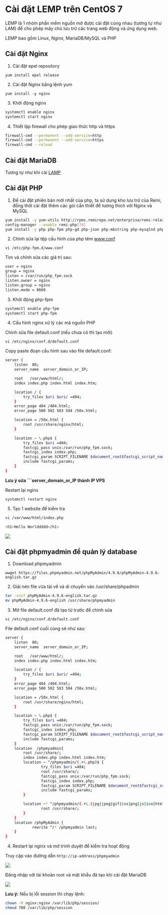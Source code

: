 # Cài đặt LEMP trên CentOS 7

LEMP là 1 nhóm phần mềm nguồn mở được cài đặt cùng nhau (tương tự như LAM) để cho phép máy chủ lưu trữ các trang web động và ứng dụng web. 

LEMP bao gồm Linux, Nginx, MariaDB/MySQL và PHP

## Cài đặt Nginx

1. Cài đặt epel repository

```yum install epel release```

2. Cài đặt Nginx bằng lệnh yum

```yum install -y nginx```

3. Khởi động nginx

```sh
systemctl enable nginx
systemctl start nginx
```

4. Thiết lập firewall cho phép giao thức http và https

```sh
firewall-cmd --permanent --add-service=http
firewall-cmd --permanent --add-service=https
firewall-cmd --reload
```

## Cài đặt MariaDB

Tương tự như khi cài [LAMP](https://github.com/shaidoka/thuctap-NhanHoa/blob/main/Linux_basic/Install_Centos7/LAMP.md)

## Cài đặt PHP

1. Để cài đặt phiên bản mới nhất của php, ta sử dụng kho lưu trữ của Remi, đồng thời cài đặt thêm các gói cần thiết để tương thích với Nginx và MySQL

```sh
yum install -y yum-utils http://rpms.remirepo.net/enterprise/remi-release-7.rpm
config-manager --enable remi-php[74]
yum install -y php php-fpm php-gd php-json php-mbstring php-mysqlnd php-xml php-xmlrpc php-opcache php-mysql
```

2. Chỉnh sửa lại tệp cấu hình của php têm www.conf

```vi /etc/php-fpm.d/www.conf```

Tìm và chỉnh sửa các giá trị sau:

```sh
user = nginx
group = nginx
listen = /var/run/php_fpm.sock
listen.owner = nginx
listen.group = nginx
listen.mode = 0660
```

3. Khởi động php-fpm

```sh
systemctl enable php-fpm
systemctl start php-fpm
```

4. Cấu hình nginx xử lý các mã nguồn PHP

Chỉnh sửa file default.conf (nếu chưa có thì tạo mới)

```vi /etc/nginx/conf.d/default.conf```

Copy paste đoạn cấu hình sau vào file default.conf:

```sh
server {
    listen  80;
    server_name  server_domain_or_IP;

    root   /var/www/html/;
    index index.php index.html index.htm;

    location / {
        try_files $uri $uri/ =404;
    }
    error_page 404 /404.html;
    error_page 500 502 503 504 /50x.html;

    location = /50x.html {
        root /usr/share/nginx/html;
    }

    location ~ \.php$ {
        try_files $uri =404;
        fastcgi_pass unix:/var/run/php_fpm.sock;
        fastcgi_index index.php;
        fastcgi_param SCRIPT_FILENAME $document_root$fastcgi_script_name;
        include fastcgi_params;
    }
}
```

**Lưu ý sửa ```server_domain_or_IP thành IP VPS**

Restart lại nginx

```systemctl restart nginx```

5. Tạo 1 website để kiểm tra

```sh
vi /var/www/html/index.php

<h1>Hello Worlddddd</h1>
```

![](./images/hello_nginx.png)

## Cài đặt phpmyadmin để quản lý database

1. Download phpmyadmin

```wwget https://files.phpmyadmin.net/phpMyAdmin/4.9.6/phpMyAdmin-4.9.6-english.tar.gz```

2. Giải nén file vừa tải về và di chuyển vào /usr/share/phpadmin

```sh
tar -xzvf phpMyAdmin-4.9.6-english.tar.gz
mv phpMyAdmin-4.9.6-english /usr/share/phpmyadmin
```

3. Mở file default.conf đã tạo từ trước để chỉnh sửa

```vi /etc/nginx/conf.d/default.conf```

File default.conf cuối cùng sẽ như sau:

```sh
server {
    listen  80;
    server_name  server_domain_or_IP;

    root   /var/www/html/;
    index index.php index.html index.htm;

    location / {
        try_files $uri $uri/ =404;
    }
    error_page 404 /404.html;
    error_page 500 502 503 504 /50x.html;

    location = /50x.html {
        root /usr/share/nginx/html;
    }

    location ~ \.php$ {
        try_files $uri =404;
        fastcgi_pass unix:/var/run/php_fpm.sock;
        fastcgi_index index.php;
        fastcgi_param SCRIPT_FILENAME $document_root$fastcgi_script_name;
        include fastcgi_params;
    }
    location  /phpmyadmin{
        root /usr/share/;
        index index.php index.html index.htm;
        location ~ ^/phpmyadmin/(.+\.php)$ {
                try_files $uri =404;
                root /usr/share/;
                fastcgi_pass unix:/var/run/php_fpm.sock;
                fastcgi_index index.php;
                fastcgi_param SCRIPT_FILENAME $document_root$fastcgi_script_name;
                include fastcgi_params;
        }

        location ~* ^/phpmyadmin/(.+\.(jpg|jpeg|gif|css|png|js|ico|html|xml|txt))$ {
                root /usr/share/;
        }
    }
    location /phpMyAdmin {
            rewrite ^/* /phpmyadmin last;
    }
}
```

4. Restart lại nginx và mở trình duyệt để kiểm tra hoạt động

Truy cập vào đường dẫn ```http://ip-address/phpmyadmin```

![](./images/phpmyadmin_login.png)

Đăng nhập với tài khoản root và mật khẩu đã tạo khi cài đặt MariaDB

![](./images/phpmyadmin_done.png)

**Lưu ý:** Nếu bị lỗi session thì chạy lệnh:

```sh
chown -R nginx:nginx /var/lib/php/session/
chmod 700 /var/lib/php/session
```

